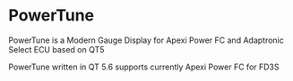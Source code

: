 # PowerTune
PowerTune is a Modern Gauge Display for Apexi Power FC and Adaptronic Select ECU based on QT5

PowerTune written in QT 5.6 supports currently Apexi Power FC for FD3S
